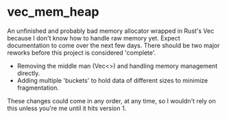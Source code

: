 # vec_mem_heap
An unfinished and probably bad memory allocator wrapped in Rust's Vec because I don't know how to handle raw memory yet.
Expect documentation to come over the next few days.
There should be two major reworks before this project is considered 'complete'.
- Removing the middle man (Vec<>) and handling memory management directly.
- Adding multiple 'buckets' to hold data of different sizes to minimize fragmentation.

These changes could come in any order, at any time, so I wouldn't rely on this unless you're me until it hits version 1.
